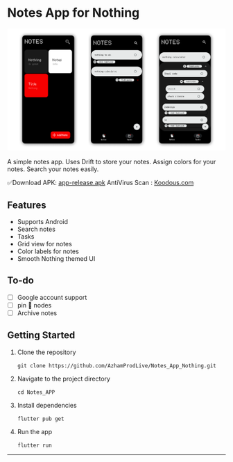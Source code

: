 # Notes App for Nothing 

<img width="1248" src="https://github.com/AzhamProdLive/Notes_App_Nothing/blob/6e338ed45b6bf4a5ed4d89dd6e4aff7d8101bee2/Notes%20APP.png">

A simple notes app. Uses Drift to store your notes. Assign colors for your notes. Search your notes easily.

✅Download APK: [app-release.apk](https://github.com/AzhamProdLive/Notes_App_Nothing/releases/download/releas3.0/app-release.apk)
AntiVirus Scan : [Koodous.com](https://developer.koodous.com/apks/0a56a8ee25a2113b0336f14d9a31cbe85518c4f70d47943dcdc1a3316f4a014c/)

## Features
 - Supports Android
 - Search notes
 - Tasks
 - Grid view for notes
 - Color labels for notes
 - Smooth Nothing themed UI 

## To-do
 - [ ] Google account support
 - [ ] pin 📍 nodes
 - [ ] Archive notes

## Getting Started
1. Clone the repository
   
   ```
   git clone https://github.com/AzhamProdLive/Notes_App_Nothing.git
   ```
   
2. Navigate to the project directory

   ```
   cd Notes_APP
   ```
   
3. Install dependencies

   ```
   flutter pub get
   ```

4. Run the app
   ```
   flutter run
   ```
---
 
